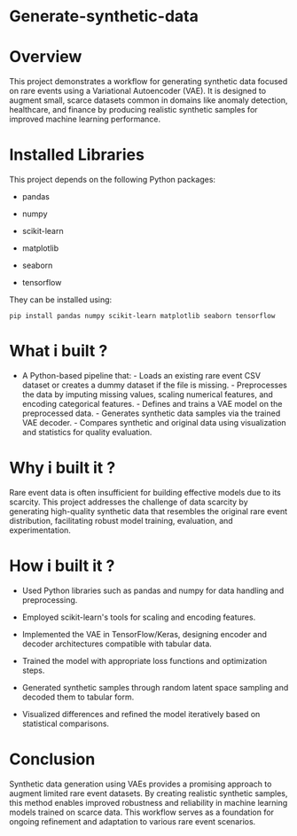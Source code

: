 # Generate-synthetic-data
# Overview
This project demonstrates a workflow for generating synthetic data focused on rare events using a Variational Autoencoder (VAE). It is designed to augment small, scarce datasets common in domains like anomaly detection, healthcare, and finance by producing realistic synthetic samples for improved machine learning performance.

# Installed Libraries
This project depends on the following Python packages:

- pandas

- numpy

- scikit-learn

- matplotlib

- seaborn

- tensorflow

They can be installed using:


    pip install pandas numpy scikit-learn matplotlib seaborn tensorflow

# What i built ?
 - A Python-based pipeline that:
         - Loads an existing rare event CSV dataset or creates a dummy dataset if the file is missing.
         - Preprocesses the data by imputing missing values, scaling numerical features, and encoding categorical features.
         - Defines and trains a VAE model on the preprocessed data.
         - Generates synthetic data samples via the trained VAE decoder.
         - Compares synthetic and original data using visualization and statistics for quality evaluation.

# Why i built it ?
Rare event data is often insufficient for building effective models due to its scarcity. This project addresses the challenge of data scarcity by generating high-quality synthetic data that resembles the original rare event distribution, facilitating robust model training, evaluation, and experimentation.

# How i built it ?
- Used Python libraries such as pandas and numpy for data handling and preprocessing.

- Employed scikit-learn's tools for scaling and encoding features.

- Implemented the VAE in TensorFlow/Keras, designing encoder and decoder architectures compatible with tabular data.

- Trained the model with appropriate loss functions and optimization steps.

- Generated synthetic samples through random latent space sampling and decoded them to tabular form.

- Visualized differences and refined the model iteratively based on statistical comparisons.

# Conclusion
Synthetic data generation using VAEs provides a promising approach to augment limited rare event datasets. By creating realistic synthetic samples, this method enables improved robustness and reliability in machine learning models trained on scarce data. This workflow serves as a foundation for ongoing refinement and adaptation to various rare event scenarios.
